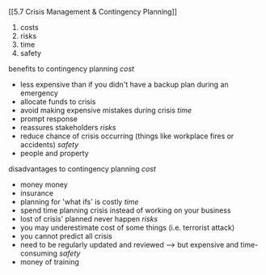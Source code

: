 [[5.7 Crisis Management & Contingency Planning]]
1. costs
2. risks
3. time 
4. safety

benefits to contingency planning
*cost*
- less expensive than if you didn't have a backup plan during an emergency
- allocate funds to crisis
- avoid making expensive mistakes during crisis
*time*
- prompt response
- reassures stakeholders
*risks*
- reduce chance of crisis occurring (things like workplace fires or accidents)
*safety*
- people and property

disadvantages to contingency planning
*cost*
- money money
- insurance
- planning for 'what ifs' is costly
*time*
- spend time planning crisis instead of working on your business
- lost of crisis' planned never happen
*risks*
- you may underestimate cost of some things (i.e. terrorist attack)
- you cannot predict all crisis
- need to be regularly updated and reviewed --> but expensive and time-consuming
*safety*
- money of training